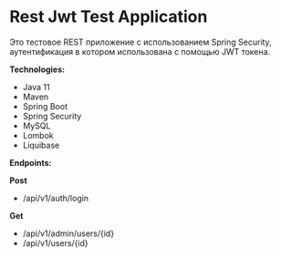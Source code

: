 # Rest Jwt Test Application
Это тестовое REST приложение с использованием Spring Security, аутентификация в котором использована с помощью JWT токена. 

__Technologies:__
- Java 11
- Maven
- Spring Boot
- Spring Security
- MySQL
- Lombok
- Liquibase

__Endpoints:__

__Post__
- /api/v1/auth/login

__Get__
- /api/v1/admin/users/{id}
- /api/v1/users/{id}